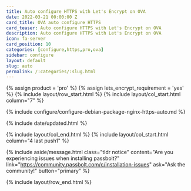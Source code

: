 ```yaml
---
title: Auto configure HTTPS with Let's Encrypt on OVA
date: 2022-03-21 00:00:00 Z
card_title: OVA auto configure HTTPS
card_teaser: Auto configure HTTPS with Let's Encrypt on OVA
description: Auto configure HTTPS with Let's Encrypt on OVA
icon: fa-server
card_position: 10
categories: [configure,https,pro,ova]
sidebar: configure
layout: default
slug: auto
permalink: /:categories/:slug.html
---
```


{% assign product = 'pro' %}
{% assign lets_encrypt_requirement = 'yes' %}
{% include layout/row_start.html %}
{% include layout/col_start.html column="7" %}

{% include configure/configure-debian-package-nginx-https-auto.md %}

{% include date/updated.html %}

{% include layout/col_end.html %}
{% include layout/col_start.html column="4 last push1" %}

{% include aside/message.html
    class="tldr notice"
    content="Are you experiencing issues when installing passbolt?"
    link="https://community.passbolt.com/c/installation-issues"
    ask="Ask the community!"
    button="primary"
%}

{% include layout/row_end.html %}
